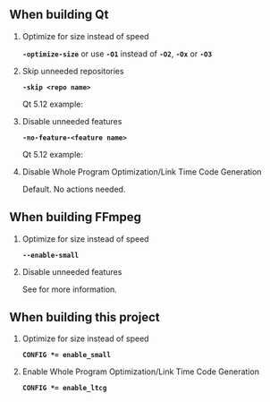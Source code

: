 ## When building Qt
1. Optimize for size instead of speed

   **`-optimize-size`** or use **`-O1`** instead of **`-O2`**, **`-Ox`** or **`-O3`**

2. Skip unneeded repositories

   **`-skip <repo name>`**

   Qt 5.12 example:

3. Disable unneeded features

   **`-no-feature-<feature name>`**

   Qt 5.12 example:

4. Disable Whole Program Optimization/Link Time Code Generation

   Default. No actions needed.

## When building FFmpeg
1. Optimize for size instead of speed

   **`--enable-small`**

2. Disable unneeded features

   See <url> for more information.

## When building this project
1. Optimize for size instead of speed

   **`CONFIG *= enable_small`**

2. Enable Whole Program Optimization/Link Time Code Generation

   **`CONFIG *= enable_ltcg`**
